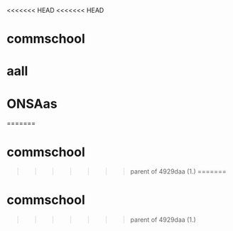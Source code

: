 <<<<<<< HEAD
<<<<<<< HEAD
# commschool

# aall

# ONSAas
=======
# commschool
>>>>>>> parent of 4929daa (1.)
=======
# commschool
>>>>>>> parent of 4929daa (1.)
